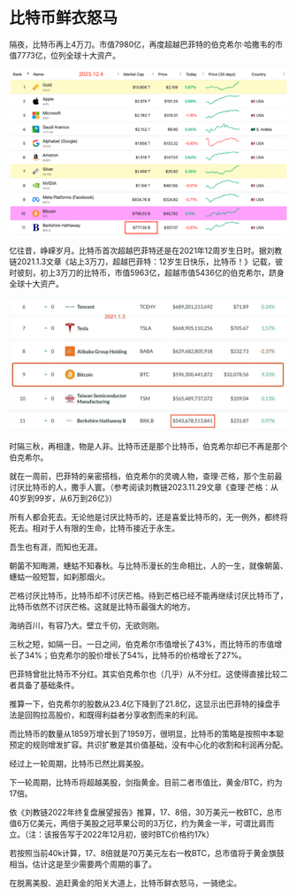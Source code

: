 # 比特币鲜衣怒马

隔夜，比特币再上4万刀。市值7980亿，再度超越巴菲特的伯克希尔·哈撒韦的市值7773亿，位列全球十大资产。

![](2023-12-04-A01.png)

忆往昔，峥嵘岁月。比特币首次超越巴菲特还是在2021年12周岁生日时。据刘教链2021.1.3文章《站上3万刀，超越巴菲特：12岁生日快乐，比特币！》记载，彼时彼刻，初上3万刀的比特币，市值5963亿，超越市值5436亿的伯克希尔，跻身全球十大资产。

![](2023-12-04-A02.jpeg)

时隔三秋，再相逢，物是人非。比特币还是那个比特币，伯克希尔却已不再是那个伯克希尔。

就在一周前，巴菲特的亲密搭档，伯克希尔的灵魂人物，查理·芒格，那个生前最讨厌比特币的人，撒手人寰。（参考阅读刘教链2023.11.29文章《查理·芒格：从40岁到99岁，从6万到26亿》）

所有人都会死去。无论他是讨厌比特币的，还是喜爱比特币的，无一例外，都终将死去。相对于人有限的生命，比特币接近于永生。

吾生也有涯，而知也无涯。

朝菌不知晦溯，蟪蛄不知春秋。与比特币漫长的生命相比，人的一生，就像朝菌、蟪蛄一般短暂，如刹那烟火。

芒格讨厌比特币，比特币却不讨厌芒格。待到芒格已经不能再继续讨厌比特币了，比特币依然不讨厌芒格。这就是比特币最强大的地方。

海纳百川，有容乃大。壁立千仞，无欲则刚。

三秋之短，如隔一日。一日之间，伯克希尔市值增长了43%，而比特币的市值增长了34%；伯克希尔的股价增长了54%，比特币的价格增长了27%。

巴菲特曾批比特币不分红。其实伯克希尔也（几乎）从不分红。这使得直接比较二者具备了基础条件。

推算一下，伯克希尔的股数从23.4亿下降到了21.8亿，这显示出巴菲特的操盘手法是回购拉高股价，和既得利益者分享收割而来的利润。

而比特币的数量从1859万增长到了1959万，很明显，比特币的策略是按照中本聪预定的规则增发扩容。共识扩散是其价值基础，没有中心化的收割和利润再分配。

经过上一轮周期，比特币已然比肩美股。

下一轮周期，比特币将超越美股，剑指黄金。目前二者市值比，黄金/BTC，约为17倍。

依《刘教链2022年终复盘展望报告》推算，17、8倍，30万美元一枚BTC，总市值6万亿美元，两倍于美股之冠苹果公司的3万亿，约为黄金一半，可谓比肩而立。（注：该报告写于2022年12月初，彼时BTC价格约17k）

若按照当前40k计算，17、8倍就是70万美元左右一枚BTC，总市值将于黄金旗鼓相当。估计这是至少需要两个周期的事了。

在脱离美股、追赶黄金的阳关大道上，比特币鲜衣怒马，一骑绝尘。

